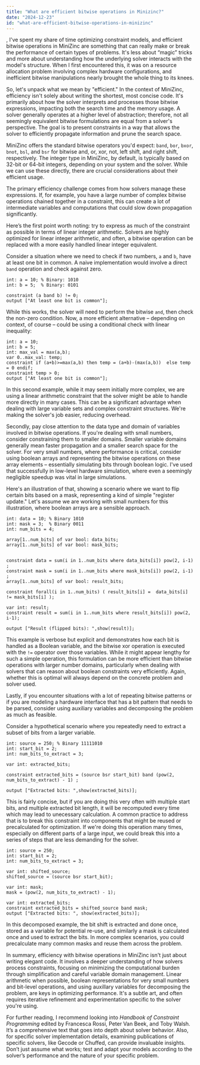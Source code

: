 ```yaml
---
title: "What are efficient bitwise operations in Minizinc?"
date: "2024-12-23"
id: "what-are-efficient-bitwise-operations-in-minizinc"
---
```


,  I've spent my share of time optimizing constraint models, and efficient bitwise operations in MiniZinc are something that can really make or break the performance of certain types of problems. It's less about “magic” tricks and more about understanding how the underlying solver interacts with the model's structure. When I first encountered this, it was on a resource allocation problem involving complex hardware configurations, and inefficient bitwise manipulations nearly brought the whole thing to its knees.

So, let's unpack what we mean by "efficient." In the context of MiniZinc, efficiency isn't solely about writing the shortest, most concise code. It's primarily about how the solver interprets and processes those bitwise expressions, impacting both the search time and the memory usage. A solver generally operates at a higher level of abstraction; therefore, not all seemingly equivalent bitwise formulations are equal from a solver's perspective. The goal is to present constraints in a way that allows the solver to efficiently propagate information and prune the search space.

MiniZinc offers the standard bitwise operators you'd expect: `band`, `bor`, `bxor`, `bnot`, `bsl`, and `bsr` for bitwise and, or, xor, not, left shift, and right shift, respectively. The integer type in MiniZinc, by default, is typically based on 32-bit or 64-bit integers, depending on your system and the solver. While we can use these directly, there are crucial considerations about their efficient usage.

The primary efficiency challenge comes from how solvers manage these expressions. If, for example, you have a large number of complex bitwise operations chained together in a constraint, this can create a lot of intermediate variables and computations that could slow down propagation significantly.

Here’s the first point worth noting: try to express as much of the constraint as possible in terms of linear integer arithmetic. Solvers are highly optimized for linear integer arithmetic, and often, a bitwise operation can be replaced with a more easily handled linear integer equivalent.

Consider a situation where we need to check if two numbers, `a` and `b`, have at least one bit in common. A naive implementation would involve a direct `band` operation and check against zero.

```minizinc
int: a = 10; % Binary: 1010
int: b = 5;  % Binary: 0101

constraint (a band b) != 0;
output ["At least one bit is common"];
```

While this works, the solver will need to perform the bitwise `and`, then check the non-zero condition. Now, a more efficient alternative – depending on context, of course – could be using a conditional check with linear inequality:

```minizinc
int: a = 10;
int: b = 5;
int: max_val = max(a,b);
var 0..max_val: temp;
constraint if (a+b)>=max(a,b) then temp = (a+b)-(max(a,b))  else temp = 0 endif;
constraint temp > 0;
output ["At least one bit is common"];
```

In this second example, while it may seem initially more complex, we are using a linear arithmetic constraint that the solver might be able to handle more directly in many cases. This can be a significant advantage when dealing with large variable sets and complex constraint structures. We're making the solver's job easier, reducing overhead.

Secondly, pay close attention to the data type and domain of variables involved in bitwise operations. If you're dealing with small numbers, consider constraining them to smaller domains. Smaller variable domains generally mean faster propagation and a smaller search space for the solver. For very small numbers, where performance is critical, consider using boolean arrays and representing the bitwise operations on these array elements – essentially simulating bits through boolean logic. I've used that successfully in low-level hardware simulation, where even a seemingly negligible speedup was vital in large simulations.

Here's an illustration of that, showing a scenario where we want to flip certain bits based on a mask, representing a kind of simple "register update." Let's assume we are working with small numbers for this illustration, where boolean arrays are a sensible approach.

```minizinc
int: data = 10; % Binary 1010
int: mask = 3;  % Binary 0011
int: num_bits = 4;

array[1..num_bits] of var bool: data_bits;
array[1..num_bits] of var bool: mask_bits;


constraint data = sum(i in 1..num_bits where data_bits[i]) pow(2, i-1) ;
constraint mask = sum(i in 1..num_bits where mask_bits[i]) pow(2, i-1) ;
array[1..num_bits] of var bool: result_bits;

constraint forall(i in 1..num_bits) ( result_bits[i] =  data_bits[i] != mask_bits[i] );

var int: result;
constraint result = sum(i in 1..num_bits where result_bits[i]) pow(2, i-1);

output ["Result (flipped bits): ",show(result)];
```

This example is verbose but explicit and demonstrates how each bit is handled as a Boolean variable, and the bitwise xor operation is executed with the `!=` operator over those variables. While it might appear lengthy for such a simple operation, this formulation can be more efficient than bitwise operations with larger number domains, particularly when dealing with solvers that can reason about boolean constraints very efficiently. Again, whether this is optimal will always depend on the concrete problem and solver used.

Lastly, if you encounter situations with a lot of repeating bitwise patterns or if you are modeling a hardware interface that has a bit pattern that needs to be parsed, consider using auxiliary variables and decomposing the problem as much as feasible.

Consider a hypothetical scenario where you repeatedly need to extract a subset of bits from a larger variable.

```minizinc
int: source = 250; % Binary 11111010
int: start_bit = 2;
int: num_bits_to_extract = 3;

var int: extracted_bits;

constraint extracted_bits = (source bsr start_bit) band (pow(2, num_bits_to_extract) - 1) ;

output ["Extracted bits: ",show(extracted_bits)];
```
This is fairly concise, but if you are doing this very often with multiple start bits, and multiple extracted bit length, it will be recomputed every time which may lead to unecessary calculation. A common practice to address that is to break this constraint into components that might be reused or precalculated for optimization. If we're doing this operation many times, especially on different parts of a large input, we could break this into a series of steps that are less demanding for the solver.
```minizinc
int: source = 250;
int: start_bit = 2;
int: num_bits_to_extract = 3;

var int: shifted_source;
shifted_source = (source bsr start_bit);

var int: mask;
mask = (pow(2, num_bits_to_extract) - 1);

var int: extracted_bits;
constraint extracted_bits = shifted_source band mask;
output ["Extracted bits: ", show(extracted_bits)];
```

In this decomposed example, the bit shift is extracted and done once, stored as a variable for potential re-use, and similarly a mask is calculated once and used to extract the bits. In more complex scenarios, you could precalculate many common masks and reuse them across the problem.

In summary, efficiency with bitwise operations in MiniZinc isn't just about writing elegant code. It involves a deeper understanding of how solvers process constraints, focusing on minimizing the computational burden through simplification and careful variable domain management. Linear arithmetic when possible, boolean representations for very small numbers and bit-level operations, and using auxillary variables for decomposing the problem, are keys in optimizing performance. It's a subtle art, and often requires iterative refinement and experimentation specific to the solver you're using.

For further reading, I recommend looking into *Handbook of Constraint Programming* edited by Francesca Rossi, Peter Van Beek, and Toby Walsh. It’s a comprehensive text that goes into depth about solver behavior. Also, for specific solver implementation details, examining publications of specific solvers, like Gecode or Chuffed, can provide invaluable insights. Don’t just assume what works; test and adapt your models according to the solver’s performance and the nature of your specific problem.
